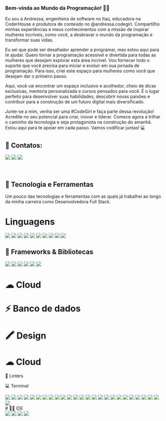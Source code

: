 ### Bem-vinda ao Mundo da Programação! 🌟🚀

Eu sou a Andressa, engenheira de software no Itaú, educadora na CoderHouse e produtora de conteúdo no @andressa.codegirl. Compartilho minhas experiências e meus conhecimentos com a missão de inspirar mulheres incríveis, como você, a desbravar o mundo da programação e transformar suas vidas.


Eu sei que pode ser desafiador aprender a programar, mas estou aqui para te ajudar. Quero tornar a programação acessível e divertida para todas as mulheres que desejam explorar esta área incrível. Vou fornecer todo o suporte que você precisa para iniciar e evoluir em sua jornada de programação. Para isso, criei este espaço para mulheres como você que desejam dar o primeiro passo.


Aqui, você vai encontrar um espaço inclusivo e acolhedor, cheio de dicas exclusivas, mentoria personalizada e cursos pensados para você. É o lugar perfeito para desenvolver suas habilidades, descobrir novas paixões e contribuir para a construção de um futuro digital mais diversificado.


Junte-se a mim, venha ser uma #CodeGirl e faça parte dessa revolução! Acredite no seu potencial para criar, inovar e liderar. Comece agora a trilhar o caminho da tecnologia e seja protagonista na construção do amanhã. Estou aqui para te apoiar em cada passo. Vamos codificar juntas! 💻

## 📱 Contatos:
<div>
  <a href="https://instagram.com/andressa.codegirl" target="_blank"><img loading="lazy" src="https://img.shields.io/badge/-Instagram-%23E4405F?style=for-the-badge&logo=instagram&logoColor=white" target="_blank"></a>
  <a href = "mailto:andressa.pco@hotmail.com"><img loading="lazy" src="https://img.shields.io/badge/Microsoft_Outlook-0078D4?style=for-the-badge&logo=microsoft-outlook&logoColor=white" target="_blank"></a>
  <a href="https://www.linkedin.com/in/andressa-oliveira" target="_blank"><img loading="lazy" src="https://img.shields.io/badge/-LinkedIn-%230077B5?style=for-the-badge&logo=linkedin&logoColor=white" target="_blank"></a>   
</div>

<br>
<br>

## 🚀 Tecnologia e Ferramentas
Um pouco das tecnologias e ferramentas com as quais já trabalhei ao longo da minha carreira como Desenvolvedora Full Stack.

# Linguagens
<div>  
  <img loading="lazy" src="https://img.shields.io/badge/HTML5-E34F26?style=for-the-badge&logo=html5&logoColor=white">
  <img loading="lazy" src="https://img.shields.io/badge/CSS3-1572B6?style=for-the-badge&logo=css3&logoColor=white">
  <img loading="lazy" src="https://img.shields.io/badge/JavaScript-323330?style=for-the-badge&logo=javascript&logoColor=F7DF1E">
  <img loading="lazy" src="https://img.shields.io/badge/TypeScript-007ACC?style=for-the-badge&logo=typescript&logoColor=white">
  <img loading="lazy" src="https://img.shields.io/badge/json-5E5C5C?style=for-the-badge&logo=json&logoColor=white">  
  <img loading="lazy" src="https://img.shields.io/badge/C-00599C?style=for-the-badge&logo=c&logoColor=white">
  <img loading="lazy" src="https://img.shields.io/badge/C%23-239120?style=for-the-badge&logo=csharp&logoColor=white">
  <img loading="lazy" src="https://img.shields.io/badge/C%2B%2B-00599C?style=for-the-badge&logo=c%2B%2B&logoColor=white">
  <img loading="lazy" src="https://img.shields.io/badge/Python-FFD43B?style=for-the-badge&logo=python&logoColor=blue">
  <img loading="lazy" src="https://img.shields.io/badge/R-276DC3?style=for-the-badge&logo=r&logoColor=white">
</div>


## 🚀 Frameworks & Bibliotecas
<div>  
  <img loading="lazy" src="https://img.shields.io/badge/Sass-CC6699?style=for-the-badge&logo=sass&logoColor=white">
  <img loading="lazy" src="https://img.shields.io/badge/React-20232A?style=for-the-badge&logo=react&logoColor=61DAFB">
  <img loading="lazy" src="https://img.shields.io/badge/Angular-DD0031?style=for-the-badge&logo=angular&logoColor=white">
  <img loading="lazy" src="https://img.shields.io/badge/AngularJS-E23237?style=for-the-badge&logo=angularjs&logoColor=white">
  <img loading="lazy" src="https://img.shields.io/badge/Bootstrap-563D7C?style=for-the-badge&logo=bootstrap&logoColor=white">
  <img loading="lazy" src="https://img.shields.io/badge/Selenium-43B02A?style=for-the-badge&logo=Selenium&logoColor=white">
</div>

# ☁ Cloud
<div>
</div>

# ⚡ Banco de dados
<div>
</div>

# 🖍 Design
<div>
</div>

# ☁ Cloud
<div>
</div>

🧐 Linters
<div>
</div>

💻 Terminal 
<div>
</div>

<div>
  
  
  <img loading="lazy" src="https://img.shields.io/badge/eslint-3A33D1?style=for-the-badge&logo=eslint&logoColor=white">
  <img loading="lazy" src="https://img.shields.io/badge/prettier-1A2C34?style=for-the-badge&logo=prettier&logoColor=F7BA3E">
  <img loading="lazy" src="	https://img.shields.io/badge/GIT-E44C30?style=for-the-badge&logo=git&logoColor=white">
  <img loading="lazy" src="https://img.shields.io/badge/Sonarqube-5190cf?style=for-the-badge&logo=sonarqube&logoColor=white">
  <img loading="lazy" src="https://img.shields.io/badge/Amazon_AWS-FF9900?style=for-the-badge&logo=amazonaws&logoColor=white">
  <img loading="lazy" src="https://img.shields.io/badge/Azure_DevOps-0078D7?style=for-the-badge&logo=azure-devops&logoColor=white">
  <img loading="lazy" src="https://img.shields.io/badge/Google_Cloud-4285F4?style=for-the-badge&logo=google-cloud&logoColor=white">
  <img loading="lazy" src="https://img.shields.io/badge/Vercel-000000?style=for-the-badge&logo=vercel&logoColor=white">
  <img loading="lazy" src="https://img.shields.io/badge/Amazon%20DynamoDB-4053D6?style=for-the-badge&logo=Amazon%20DynamoDB&logoColor=white">
  <img loading="lazy" src="https://img.shields.io/badge/Microsoft%20SQL%20Server-CC2927?style=for-the-badge&logo=microsoft%20sql%20server&logoColor=white">
  <img loading="lazy" src="https://img.shields.io/badge/MongoDB-4EA94B?style=for-the-badge&logo=mongodb&logoColor=white">
  <img loading="lazy" src="https://img.shields.io/badge/MySQL-005C84?style=for-the-badge&logo=mysql&logoColor=white">
  <img loading="lazy" src="https://img.shields.io/badge/redis-%23DD0031.svg?&style=for-the-badge&logo=redis&logoColor=white">
  <img loading="lazy" src="https://img.shields.io/badge/Figma-F24E1E?style=for-the-badge&logo=figma&logoColor=white">
  <img loading="lazy" src="	https://img.shields.io/badge/InVision-FF3366?style=for-the-badge&logo=InVision&logoColor=white">
  <img loading="lazy" src="https://img.shields.io/badge/Sketch-FFB387?style=for-the-badge&logo=sketch&logoColor=black">
  <img loading="lazy" src="https://img.shields.io/badge/npm-CB3837?style=for-the-badge&logo=npm&logoColor=white">
  <img loading="lazy" src="https://img.shields.io/badge/.NET-512BD4?style=for-the-badge&logo=dotnet&logoColor=white">
  <img loading="lazy" src="https://img.shields.io/badge/Jest-C21325?style=for-the-badge&logo=jest&logoColor=white">
  <img loading="lazy" src="https://img.shields.io/badge/Insomnia-5849be?style=for-the-badge&logo=Insomnia&logoColor=white">
  <img loading="lazy" src="https://img.shields.io/badge/GitHub%20Pages-222222?style=for-the-badge&logo=GitHub%20Pages&logoColor=white">
  <img loading="lazy" src="https://img.shields.io/badge/Cypress-17202C?style=for-the-badge&logo=cypress&logoColor=white">
  
  <img loading="lazy" src="https://img.shields.io/badge/Postman-FF6C37?style=for-the-badge&logo=Postman&logoColor=white">
  <img loading="lazy" src="https://img.shields.io/badge/shopify-8DB543?style=for-the-badge&logo=Shopify&logoColor=white">
  <img loading="lazy" src="https://img.shields.io/badge/Spring_Boot-F2F4F9?style=for-the-badge&logo=spring-boot">
  <img loading="lazy" src="https://img.shields.io/badge/Swagger-85EA2D?style=for-the-badge&logo=Swagger&logoColor=white">
</div>
  # 👩‍💻 IDE
<div>
  <img loading="lazy" src="https://img.shields.io/badge/Eclipse-2C2255?style=for-the-badge&logo=eclipse&logoColor=white">
  <img loading="lazy" src="https://img.shields.io/badge/IntelliJ_IDEA-000000.svg?style=for-the-badge&logo=intellij-idea&logoColor=white">
  <img loading="lazy" src="https://img.shields.io/badge/VSCode-0078D4?style=for-the-badge&logo=visual%20studio%20code&logoColor=white">
  <img loading="lazy" src="https://img.shields.io/badge/Visual_Studio-5C2D91?style=for-the-badge&logo=visual%20studio&logoColor=white">

</div>

